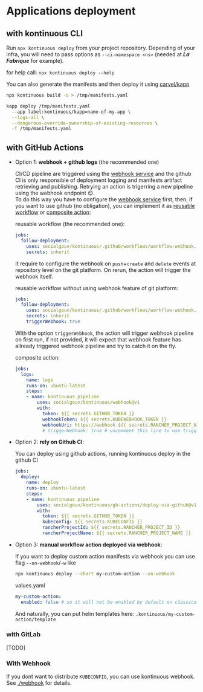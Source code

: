 # Applications deployment

## with kontinuous CLI

Run `npx kontinuous deploy` from your project repository. Depending of your infra, you will need to pass options as `--ci-namespace <ns>` (needed at **_La Fabrique_** for example).

for help call:
`npx kontinuous deploy --help`

You can also generate the manifests and then deploy it using [carvel/kapp](https://carvel.dev/kapp/)

```sh
npx kontinuous build -o > /tmp/manifests.yaml

kapp deploy /tmp/manifests.yaml
  --app label:kontinuous/kapp=name-of-my-app \
  --logs-all \
  --dangerous-override-ownership-of-existing-resources \
  -f /tmp/manifests.yaml
```

## with GitHub Actions

- Option 1: **webhook + github logs** (the recommended one)

  CI/CD pipeline are triggered using the [webhook service](#_63-using-webhook-service) and the github CI is only responsible of deployment logging and manifests artifact retrieving and publishing. Retrying an action is trigerring a new pipeline using the webhook endpoint 😉. <br>
  To do this way you have to configure the [webhook service](#_63-using-webhook-service) first, then, if you want to use github (no obligation), you can implement it as [reusable workflow](.github/workflows/workflow-logs.yaml) or [composite action](logs/action.yaml):

  reusable workflow (the recommended one):

  ```yaml
  jobs:
    follow-deployment:
      uses: socialgouv/kontinuous/.github/workflows/workflow-webhook.yaml@v1
      secrets: inherit
  ```

  It require to configure the webhook on `push`+`create` and `delete` events at repository level on the git platform. On rerun, the action will trigger the webhook itself.

  reusable workflow without using webhook feature of git platform:

  ```yaml
  jobs:
    follow-deployment:
      uses: socialgouv/kontinuous/.github/workflows/workflow-webhook.yaml@v1
      secrets: inherit
      triggerWebhook: true
  ```

  With the option `triggerWebhook`, the action will trigger webhook pipeline on first run, if not provided, it will expect that webhook feature has allready triggered webhook pipeline and try to catch it on the fly.

  composite action:

  ```yaml
  jobs:
    logs:
      name: logs
      runs-on: ubuntu-latest
      steps:
      - name: kontinuous pipeline
          uses: socialgouv/kontinuous/webhook@v1
          with:
            token: ${{ secrets.GITHUB_TOKEN }}
            webhookToken: ${{ secrets.KUBEWEBHOOK_TOKEN }}
            webhookUri: https://webhook-${{ secrets.RANCHER_PROJECT_NAME }}.fabrique.social.gouv.fr
            # triggerWebhook: true # uncomment this line to use trigger only by action, without using webhook trigger feature on git platform at repository config level
  ```

- Option 2: **rely on Github CI**:

  You can deploy using github actions, running kontinuous deploy in the github CI

  ```yaml
  jobs:
    deploy:
      name: deploy
      runs-on: ubuntu-latest
      steps:
      - name: kontinuous pipeline
          uses: socialgouv/kontinuous/gh-actions/deploy-via-github@v1
          with:
            token: ${{ secrets.GITHUB_TOKEN }}
            kubeconfig: ${{ secrets.KUBECONFIG }}
            rancherProjectId: ${{ secrets.RANCHER_PROJECT_ID }}
            rancherProjectName: ${{ secrets.RANCHER_PROJECT_NAME }}
  ```

- Option 3: **manual workflow action deployed via webhook**:

  If you want to deploy custom action manifests via webhook you can use flag `--on-webhook`/`-w` like

  ```sh
  npx kontinuous deploy --chart my-custom-action --on-webhook
  ```

  values.yaml

  ```yaml
  my-custom-action:
    enabled: false # so it will not be enabled by default on classical deployment task, but only on demand in a trigger workflow using `--chart my-custom-action`
  ```

  And naturally, you can put helm templates here: `.kontinuous/my-custom-action/template`

### with GitLab

[TODO]

### With Webhook

If you dont want to distribute `KUBECONFIG`, you can use kontinuous webhook. See [./webhook](./advanced/webhook.md) for details.
